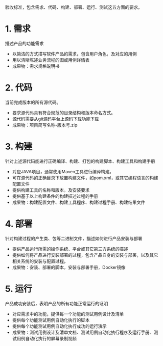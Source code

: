 验收标准，包含需求、代码、构建、部署、运行、测试这五方面的要求。

# 1. 需求

描述产品的功能需求

- 以简洁的方式描写软件产品的需求，包含用户角色，及对应的用例
- 用以清晰陈述业务流程的图或用例详情表
- 成果物：需求规格说明书

# 2. 代码

当前完成版本的所有源代码。

- 要求源代码具有符合规范的目录结构和版本命名方式。
- 源代码需要从git源码平台上源码下载功能下载
- 成果物：项目简写名称-版本号.zip

# 3. 构建

针对上述源代码能进行正确编译、构建、打包的构建脚本、构建工具和构建手册

- 对应JAVA项目，通常使用Maven工具进行编译构建。
- 可在源代码的正确目录下放置构建文件，如pom.xml，或其它编程语言的构建配置文件
- 提供构建工具的名称和版本，及安装要求
- 提供基于以上构建条件的构建描述过程的手册
- 成果物：构建配置文件、构建工具程序、构建过程手册、构建结果文件

# 4. 部署

针对构建过程的产生类、包等二进制文件，描述如何进行产品安装与部署

- 提供产品运行所需的操作系统、平台或其它第三方系统的描述
- 提供如何将产品进行安装部署的过程，包含产品自身的安装与部署，以及其它相关系统的安装与配置过程。
- 成果物：安装、部署的脚本，安装与部署手册，Docker镜像

# 5. 运行

产品成功安装后，表明产品的所有功能正常运行的证明

- 对应需求中的功能，提供每一个功能的测试用例设计及清单
- 提供每个功能测试用例自动化执行的脚本
- 提供每个功能测试用例自动化执行成功的运行演示
- 成果物：测试用例设计及清单文档、测试用例自动化执行程序及运行手册、测试用例自动化执行的屏幕录制视频
